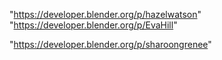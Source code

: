 "https://developer.blender.org/p/hazelwatson"
"https://developer.blender.org/p/EvaHill"
 
"https://developer.blender.org/p/sharoongrenee"
 
